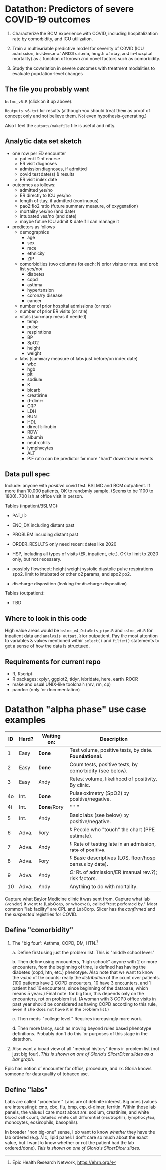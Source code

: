 Datathon: Predictors of severe COVID-19 outcomes
========

1. Characterize the BCM experience with COVID, including
hospitalization rate by comorbidity, and ICU utilization.

2. Train a multivariable predictive model for severity of COVID (ICU
admission, incidence of ARDS criteria, length of stay, and in-hospital
mortality) as a function of known and novel factors such as
comorbidity.

3. Study the covariation in severe outcomes with treatment modalities
to evaluate population-level changes.

The file you probably want
--------

`bslmc_v6.R` (click on it up above).

`Routputs_v6.txt` for results (although you should treat them as proof
of concept only and not believe them. Not even hypothesis-generating.)

Also I feel the `outputs/makefile` file is useful and nifty.

Analytic data set sketch
--------

* one row per ED encounter
    * patient ID of course
    * ER visit diagnoses
    * admission diagnoses, if admitted
    * covid test date(s) & results
    * ER visit index date
* outcomes as follows:
    * admitted yes/no
    * ER directly to ICU yes/no
    * length of stay, if admitted (continuous)
    * pao2:fio2 ratio (future summary measure, of oxygenation)
    * mortality yes/no (and date)
    * intubated yes/no (and date)
    * maybe future ICU admit & date if I can manage it
* predictors as follows
    * demographics
        * age
        * sex
        * race
        * ethnicity
        * ZIP
    * comorbidities (two columns for each: N prior visits or rate, and prob list yes/no)
        * diabetes
        * copd
        * asthma
        * hypertension
        * coronary disease
        * cancer
    * number of prior hospital admissions (or rate)
    * number of prior ER visits (or rate)
    * vitals (summary meas if needed)
        * temp
        * pulse
        * respirations
        * BP
        * SpO2
        * height
        * weight
    * labs (summary measure of labs just before/on index date)
        * wbc
        * hgb
        * plt
        * sodium
        * K
        * bicarb
        * creatinine
        * d-dimer
        * CRP
        * LDH
        * BUN
        * HDL
        * direct bilirubin
        * RDW
        * albumin
        * neutrophils
        * lymphocytes
        * ALT
        * P:F ratio can be predictor for more "hard" downstream events

Data pull spec
--------

Include: anyone with *positive* covid test. BSLMC and BCM outpatient.
If more than 10,000 patients, OK to randomly sample. (Seems to be 1100
to 1800). 700 ish at office visit in person.

Tables (inpatient/BSLMC):

- PAT_ID

- ENC_DX including distant past

- PROBLEM including distant past

- ORDER_RESULTS only need recent dates like 2020

- HSP, including all types of visits (ER, inpatient, etc.). OK to
  limit to 2020 only, but not necessary.

- possibly flowsheet: height weight systolic diastolic pulse
  respirations spo2. limit to intubated or other o2 params, and spo2
  po2.

- discharge disposition (looking for discharge disposition)

Tables (outpatient):

- TBD

Where to look in this code
--------

High value areas would be `bslmc_v4_DataSets_pipe.R` and `bslmc_v6.R` for inpatient
data and `analysis_outpat.R` for outpatient. Pay the most attention to
variables & values mentioned within `select()` and `filter()`
statements to get a sense of how the data is structured.

Requirements for current repo
--------

- R, Rscript
- R packages: dplyr, ggplot2, tidyr, lubridate, here, earth, ROCR
- make and usual UNIX-like toolchain (mv, rm, cp)
- pandoc (only for documentation)


Datathon "alpha phase" use case examples
========

|ID| Hard? | Waiting on:   | Description                                                 |
|--|-------|---------------|-------------------------------------------------------------|
|1 | Easy  | **Done**      | Test volume, positive tests, by date. **Foundational.**     |
|2 | Easy  | **Done**      | Count tests, positive tests, by comorbidity (see below).    |
|3 | Easy  | Andy          | Retest volume, likelihood of positivity. By clinic.         |
|4o| Int.  | **Done**      | Pulse oximetry (SpO2) by positive/negative.                 |
|4i| Int.  | **Done**/Rory | " " "                                                       |
|5 | Int.  | Andy          | Basic labs (see below) by positive/negative.                |
|6 | Adva. | Rory          | *I:* People who "touch" the chart (PPE estimate).           |
|7 | Adva. | Andy          | *I:* Rate of testing late in an admission, rate of positive.|
|8 | Adva. | Rory          | *I:* Basic descriptives (LOS, floor/hosp census by date).   |
|9 | Adva. | Andy          | *O:* Rt. of admission/ER (manual rev.?); risk factors.      |
|10| Adva. | Andy          | Anything to do with mortality.                              |

Capture what Baylor Medicine clinic it was sent from. Capture what lab
(vendor) it went to (LabCorp, or whoever), called "test perfomed by."
Most common "lab facility" are CPL and LabCorp. Slicer has the
*confirmed* and the *suspected* registries for COVID.

Define "comorbidity"
--------

1. The "big four": Asthma, COPD, DM, HTN.[^ehrn]

    a. Define first using just the problem list. This is "middle
    school level."

    b. Then define using encounters, "high school:" anyone with 2 or more
    encounters, from the beginning of time, is defined has having the
    diabetes (copd, htn, etc.) phenotype. Also note that we want to
    know the *value* of the counts: really the *distribution* of the
    count over patients. (100 patients have 2 COPD encounters, 10 have
    3 encounters, and 1 patient had 10 encounters, since beginning of
    the database, which means 5 years.) Final note: for big four, this
    depends only on the encounters, not on problem list. (A woman with 3
    COPD office visits in past year should be considered as having
    COPD according to this rule, even if she does not have it in the
    problem list.)

    c. Then meds, "college level." Requires increasingly more work.

    d. Then more fancy, such as moving beyond rules based phenotype
    definitions. Probably don't do this for purposes of this stage in
    the datathon.

2. Also want a broad view of all "medical history" items in problem
list (not just big four). *This is shown on one of Gloria's SlicerDicer
slides as a bar graph.*

Epic has notion of encounter for office, procedure, and rx. Gloria
knows someone for data quality of tobacco use.

Define "labs"
--------

Labs are called "procedure." Labs are of definite interest. Big ones
(values are interesting): cmp, cbc, flu, bmp, crp, d-dimer, ferritin. Within
those lab panels, the values I care most about are: sodium,
creatinine, and white blood cell count, detailed white cell
differential (neutrophils, lymphocytes, monocytes, eosinophils,
basophils).

In broader "non big-one" sense, I *do* want to know *whether* they
have the lab ordered (e.g. A1c, lipid panel: I don't care so much
about the exact value, but I want to know whether or not the patient
had the lab ordered/done). *This is shown on one of Gloria's
SlicerDicer slides.*

[^ehrn]: Epic Health Research Network, https://ehrn.org/
